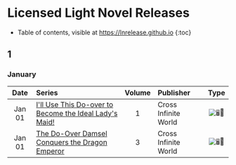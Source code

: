 # Licensed Light Novel Releases

- Table of contents, visible at https://lnrelease.github.io
{:toc}

## 1

### January

Date|Series|Volume|Publisher|Type|
:---:|:---|:---:|:---|:---:|
Jan 01|[I'll Use This Do-over to Become the Ideal Lady's Maid!](https://crossinfworld.com/I-Will-Use-This-Do-over-to-Become-the-Ideal-Ladys-Maid.html)|1|Cross Infinite World|<input class="spacer" alt="🖥️" type="image" disabled>📖|
Jan 01|[The Do-Over Damsel Conquers the Dragon Emperor](https://crossinfworld.com/The-Do-Over-Damsel-Conquers-the-Dragon-Emperor-Volume-3.html)|3|Cross Infinite World|<input class="spacer" alt="🖥️" type="image" disabled>📖|
